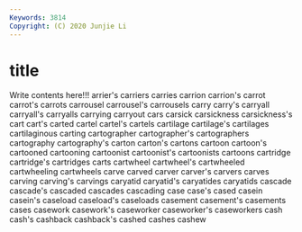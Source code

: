 ```yaml
---
Keywords: 3814
Copyright: (C) 2020 Junjie Li
---
```


# title

Write contents here!!!
arrier's 
carriers 
carries 
carrion 
carrion's
carrot 
carrot's 
carrots 
carrousel 
carrousel's 
carrousels 
carry 
carry's 
carryall 
carryall's
carryalls 
carrying 
carryout 
cars 
carsick 
carsickness 
carsickness's 
cart 
cart's 
carted
cartel 
cartel's 
cartels 
cartilage 
cartilage's 
cartilages 
cartilaginous 
carting 
cartographer 
cartographer's
cartographers 
cartography 
cartography's 
carton 
carton's 
cartons 
cartoon 
cartoon's 
cartooned 
cartooning
cartoonist 
cartoonist's 
cartoonists 
cartoons 
cartridge 
cartridge's 
cartridges 
carts 
cartwheel 
cartwheel's
cartwheeled 
cartwheeling 
cartwheels 
carve 
carved 
carver 
carver's 
carvers 
carves 
carving
carving's 
carvings 
caryatid 
caryatid's 
caryatides 
caryatids 
cascade 
cascade's 
cascaded 
cascades
cascading 
case 
case's 
cased 
casein 
casein's 
caseload 
caseload's 
caseloads 
casement
casement's 
casements 
cases 
casework 
casework's 
caseworker 
caseworker's 
caseworkers 
cash 
cash's
cashback 
cashback's 
cashed 
cashes 
cashew 
